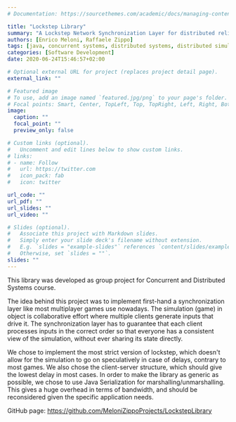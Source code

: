 ```yaml
---
# Documentation: https://sourcethemes.com/academic/docs/managing-content/

title: "Lockstep Library"
summary: "A Lockstep Network Synchronization Layer for distributed reliable simulations"
authors: [Enrico Meloni, Raffaele Zippo]
tags: [java, concurrent systems, distributed systems, distributed simulations, lockstep]
categories: [Software Development]
date: 2020-06-24T15:46:57+02:00

# Optional external URL for project (replaces project detail page).
external_link: ""

# Featured image
# To use, add an image named `featured.jpg/png` to your page's folder.
# Focal points: Smart, Center, TopLeft, Top, TopRight, Left, Right, BottomLeft, Bottom, BottomRight.
image:
  caption: ""
  focal_point: ""
  preview_only: false

# Custom links (optional).
#   Uncomment and edit lines below to show custom links.
# links:
# - name: Follow
#   url: https://twitter.com
#   icon_pack: fab
#   icon: twitter

url_code: ""
url_pdf: ""
url_slides: ""
url_video: ""

# Slides (optional).
#   Associate this project with Markdown slides.
#   Simply enter your slide deck's filename without extension.
#   E.g. `slides = "example-slides"` references `content/slides/example-slides.md`.
#   Otherwise, set `slides = ""`.
slides: ""
---
```

This library was developed as group project for Concurrent and Distributed Systems course.

The idea behind this project was to implement first-hand a synchronization layer like most multiplayer games use nowadays. The simulation (game) in object is collaborative effort where multiple clients generate inputs that drive it. The synchronization layer has to guarantee that each client processes inputs in the correct order so that everyone has a consistent view of the simulation, without ever sharing its state directly.

We chose to implement the most strict version of lockstep, which doesn't allow for the simulation to go on speculatively in case of delays, contrary to most games. We also chose the client-server structure, which should give the lowest delay in most cases. In order to make the library as generic as possible, we chose to use Java Serialization for marshalling/unmarshalling. This gives a huge overhead in terms of bandwidth, and should be reconsidered given the specific application needs.

GitHub page: https://github.com/MeloniZippoProjects/LockstepLibrary
